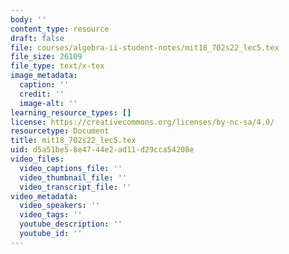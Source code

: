 ```yaml
---
body: ''
content_type: resource
draft: false
file: courses/algebra-ii-student-notes/mit18_702s22_lec5.tex
file_size: 26109
file_type: text/x-tex
image_metadata:
  caption: ''
  credit: ''
  image-alt: ''
learning_resource_types: []
license: https://creativecommons.org/licenses/by-nc-sa/4.0/
resourcetype: Document
title: mit18_702s22_lec5.tex
uid: d5a51be5-8e47-44e2-ad11-d29cca54208e
video_files:
  video_captions_file: ''
  video_thumbnail_file: ''
  video_transcript_file: ''
video_metadata:
  video_speakers: ''
  video_tags: ''
  youtube_description: ''
  youtube_id: ''
---
```

